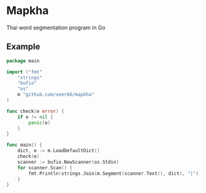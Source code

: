 # Mapkha
Thai word segmentation program in Go

## Example

```go
package main

import ("fmt"
    "strings"
    "bufio"
    "os"
    m "github.com/veer66/mapkha"
)

func check(e error) {
    if e != nil {
        panic(e)
    }
}

func main() {
    dict, e := m.LoadDefaultDict()
    check(e)
    scanner := bufio.NewScanner(os.Stdin)
    for scanner.Scan() {
        fmt.Println(strings.Join(m.Segment(scanner.Text(), dict), "|"))
    }
}

```
